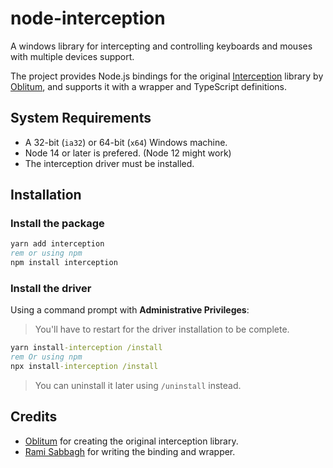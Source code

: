 
# node-interception

A windows library for intercepting and controlling keyboards and mouses with multiple devices support.

The project provides Node.js bindings for the original [Interception](https://github.com/oblitum/Interception) library by [Oblitum](https://github.com/oblitum), and supports it with a wrapper and TypeScript definitions.

## System Requirements

- A 32-bit (`ia32`) or 64-bit (`x64`) Windows machine.
- Node 14 or later is prefered. (Node 12 might work)
- The interception driver must be installed.

## Installation

### Install the package

```cmd
yarn add interception
rem or using npm
npm install interception
```

### Install the driver

Using a command prompt with **Administrative Privileges**:

> You'll have to restart for the driver installation to be complete.

```cmd
yarn install-interception /install
rem Or using npm
npx install-interception /install
```

> You can uninstall it later using `/uninstall` instead.

## Credits

- [Oblitum](https://github.com/oblitum) for creating the original interception library.
- [Rami Sabbagh](https://github.com/Rami-Sabbagh) for writing the binding and wrapper.
